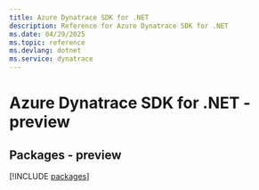 ```yaml
---
title: Azure Dynatrace SDK for .NET
description: Reference for Azure Dynatrace SDK for .NET
ms.date: 04/29/2025
ms.topic: reference
ms.devlang: dotnet
ms.service: dynatrace
---
```

# Azure Dynatrace SDK for .NET - preview
## Packages - preview
[!INCLUDE [packages](dynatrace-index.md)]